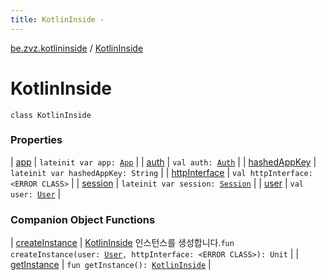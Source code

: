 ```yaml
---
title: KotlinInside - 
---
```


[be.zvz.kotlininside](../index.html) / [KotlinInside](./index.html)

# KotlinInside

`class KotlinInside`

### Properties

| [app](app.html) | `lateinit var app: `[`App`](../../be.zvz.kotlininside.security/-app/index.html) |
| [auth](auth.html) | `val auth: `[`Auth`](../../be.zvz.kotlininside.security/-auth/index.html) |
| [hashedAppKey](hashed-app-key.html) | `lateinit var hashedAppKey: String` |
| [httpInterface](http-interface.html) | `val httpInterface: <ERROR CLASS>` |
| [session](session.html) | `lateinit var session: `[`Session`](../../be.zvz.kotlininside.session/-session/index.html) |
| [user](user.html) | `val user: `[`User`](../../be.zvz.kotlininside.session.user/-user/index.html) |

### Companion Object Functions

| [createInstance](create-instance.html) | [KotlinInside](./index.html) 인스턴스를 생성합니다.`fun createInstance(user: `[`User`](../../be.zvz.kotlininside.session.user/-user/index.html)`, httpInterface: <ERROR CLASS>): Unit` |
| [getInstance](get-instance.html) | `fun getInstance(): `[`KotlinInside`](./index.html) |

